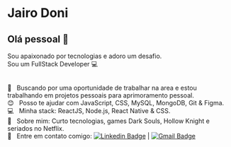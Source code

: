 # Jairo Doni

## Olá pessoal 👋
Sou apaixonado por tecnologias e adoro um desafio.<br/>
Sou um FullStack Developer :computer:

 <br/> 🤔 &nbsp; Buscando por uma oportunidade de trabalhar na area e estou trabalhando em projetos pessoais para aprimoramento pessoal.
 <br/> :blush: &nbsp; Posso te ajudar com JavaScript, CSS, MySQL, MongoDB, Git & Figma.
 <br/> :computer: &nbsp; Minha stack: ReactJS, Node.js, React Native & CSS.
 <br/> 💬  &nbsp; Sobre mim: Curto tecnologias, games Dark Souls, Hollow Knight e seriados no Netflix.
 <br/> :email: &nbsp; Entre em contato comigo: [![Linkedin Badge](https://img.shields.io/badge/-JairoDoni-blue?style=flat-square&logo=Linkedin&logoColor=white&link=https://www.linkedin.com/in/jairodoni/)](https://www.linkedin.com/in/jairodoni/) 
 | 
[![Gmail Badge](https://img.shields.io/badge/-jairo.doni97@gmail.com-c14438?style=flat-square&logo=Gmail&logoColor=white&link=mailto:jairo.doni97@gmail.com)](mailto:jairo.doni97@gmail.com)
